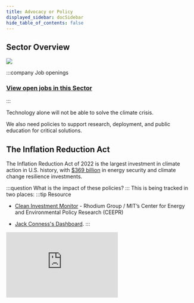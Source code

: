 ```yaml
---
title: Advocacy or Policy
displayed_sidebar: docSidebar
hide_table_of_contents: false
---
```


## Sector Overview

![](/../static/img/advocacy-and-policy.jpg)

:::company Job openings
### [View open jobs in this Sector](https://climatebase.org/jobs?l=&q=&sectors=Advocacy+or+Policy&p=0&remote=false)

<!--This is the best strategy to accelerate your expertise as a top candidate-->
:::

Technology alone will not be able to solve the climate crisis.

We also need policies to support research, deployment, and public education for critical solutions.


## The Inflation Reduction Act

The Inflation Reduction Act of 2022 is the largest investment in climate action in U.S. history, with [$369 billion](https://www.usatoday.com/story/money/2023/05/25/guide-to-the-inflation-reduction-act/70249464007/) in energy security and climate change resilience investments.

:::question
What is the impact of these policies?
:::
This is being tracked in two places:
:::tip Resource

- [Clean Investment Monitor](https://www.cleaninvestmentmonitor.org/) - Rhodium Group / MIT’s Center for Energy and Environmental Policy Research (CEEPR)

- [Jack Conness's Dashboard](https://www.jackconness.com/ira-chips-investments).
:::


<iframe 
  allow="autoplay *; encrypted-media *; fullscreen *; clipboard-write" 
  frameBorder="0" 
  height="175" 
  style={{width:'100%', maxWidth:'660px', overflow:'hidden', borderRadius:'10px'}} 
  sandbox="allow-forms allow-popups allow-same-origin allow-scripts allow-storage-access-by-user-activation allow-top-navigation-by-user-activation" 
  src="https://embed.podcasts.apple.com/us/podcast/how-is-u-s-industrial-policy-affecting-actual-climatetech/id1593204897?i=1000631066489"
/>

_Click the map below to view on The Clean Investment Monitor_

[![Clean Investment Map](../static/img/clean-investment-map.png)](https://www.cleaninvestmentmonitor.org/)

## Climate Risk Frameworks

<iframe   width="560" height="315" src="https://www.youtube-nocookie.com/embed/_TptvxMf31A?si=UPQKpOEsxtj0rsNW" title="YouTube video player" frameborder="0" allow="accelerometer; autoplay; clipboard-write; encrypted-media; gyroscope; picture-in-picture; web-share" allowfullscreen></iframe>

<!-- 
## Government roles

--like Seattle City Light fleet management -->